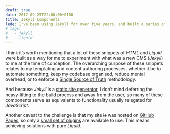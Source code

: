 ```yaml
---
draft: true
date: 2017-09-25T22:00:00+0100
title: Jekyll Components
lede: I've been using Jekyll for over five years, and built a series of useful reusable components to streamline my templating and authoring processes.
# tags:
#   - jekyll
#   - liquid
---
```


I think it’s worth mentioning that a lot of these snippets of *HTML* and *Liquid* were built as a way for me to experiment with what was a new CMS (*Jekyll*) to me at the time of conception. The overarching purpose of these snippets relates to my templating and content authoring processes, whether it be to automate something, keep my codebase organised, reduce mental overhead, or to enforce a [Single Source of Truth](https://en.wikipedia.org/wiki/Single_source_of_truth) methodology.

And because *Jekyll* is a [static site generator](https://davidwalsh.name/introduction-static-site-generators), I don’t mind deferring the heavy-lifting to the build process and away from the user, so many of these components serve as equivalents to functionality usually relegated for *JavaScript*.

Another caveat to the challenge is that my site <s>is</s> was hosted on [GitHub Pages](https://pages.github.com/), so only a [small set of plugins](https://docs.github.com/en/github/working-with-github-pages/about-github-pages-and-jekyll) are available to use. This means achieving solutions with pure *Liquid*.
